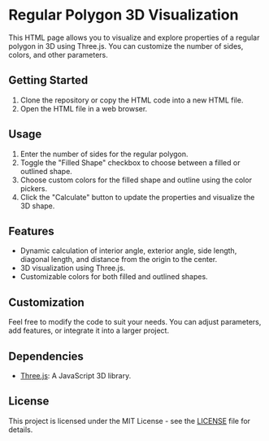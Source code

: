 # Regular Polygon 3D Visualization

This HTML page allows you to visualize and explore properties of a regular polygon in 3D using Three.js. You can customize the number of sides, colors, and other parameters.

## Getting Started

1. Clone the repository or copy the HTML code into a new HTML file.
2. Open the HTML file in a web browser.

## Usage

1. Enter the number of sides for the regular polygon.
2. Toggle the "Filled Shape" checkbox to choose between a filled or outlined shape.
3. Choose custom colors for the filled shape and outline using the color pickers.
4. Click the "Calculate" button to update the properties and visualize the 3D shape.

## Features

- Dynamic calculation of interior angle, exterior angle, side length, diagonal length, and distance from the origin to the center.
- 3D visualization using Three.js.
- Customizable colors for both filled and outlined shapes.

## Customization

Feel free to modify the code to suit your needs. You can adjust parameters, add features, or integrate it into a larger project.

## Dependencies

- [Three.js](https://threejs.org/): A JavaScript 3D library.

## License

This project is licensed under the MIT License - see the [LICENSE](LICENSE) file for details.
